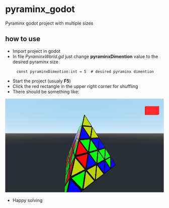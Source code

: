 # pyraminx_godot
Pyraminx godot project with multiple sizes

## how to use 
- Import project in godot
- In file *PyraminxWorld.gd* just change **pyraminxDimention** value to the desired pyraminx size
```
     const pyraminxDimention:int = 5  # desired pyraminx dimention
```
- Start the project (usualy **F5**)
- Click the red rectangle in the upper right corner for shuffling
- There should be something like:

![screenshot](https://github.com/GeorgeRadev/pyraminx_godot/blob/master/pyraminx_screenshot.png?raw=true)

- Happy solving
